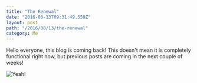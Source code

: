 ```yaml
---
title: "The Renewal"
date: "2016-08-13T09:31:49.559Z"
layout: post
path: "/2016/08/13/the-renewal"
category: Me
---
```

Hello everyone, this blog is coming back! This doesn't mean it is completely functional right now, but previous posts are coming in the next couple of weeks!

![Yeah!](http://i.giphy.com/k39w535jFPYrK.gif)
